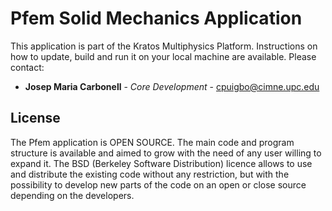 # Pfem Solid Mechanics Application

This application is part of the Kratos Multiphysics Platform.
Instructions on how to update, build and run it on your local machine are available.
Please contact:

* **Josep Maria Carbonell** - *Core Development* - [cpuigbo@cimne.upc.edu](mailto:cpuigbo@cimne.upc.edu)

## License

The Pfem application is OPEN SOURCE. The main code and program structure is available and aimed to grow with the need of any user willing to expand it. The BSD (Berkeley Software Distribution) licence allows to use and distribute the existing code without any restriction, but with the possibility to develop new parts of the code on an open or close source depending on the developers.

